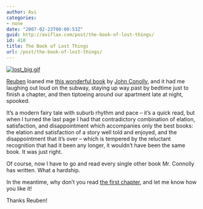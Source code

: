 ```yaml
---
author: Avi
categories:
- none
date: "2007-02-23T00:00:53Z"
guid: http://aviflax.com/post/the-book-of-lost-things/
id: 410
title: The Book of Lost Things
url: /post/the-book-of-lost-things/
---
```

[<img id="image409" src="http://aviflax.com/wp-content/uploads/2007/02/lost_big.gif" alt="lost_big.gif" />](http://www.thebookoflostthings.com/)
  
[Reuben](http://flickr.com/photos/avi4now/tags/reuben) loaned me [this wonderful book](http://www.thebookoflostthings.com/) by [John Conolly](http://www.johnconnollybooks.com/), and it had me laughing out loud on the subway, staying up way past by bedtime just to finish a chapter, and then tiptoeing around our apartment late at night, spooked. 

It&#8217;s a modern fairy tale with suburb rhythm and pace &#8211; it&#8217;s a quick read, but when I turned the last page I had that contradictory combination of elation, satisfaction, and disappointment which accompanies only the best books: the elation and satisfaction of a story well told and enjoyed, and the disappointment that it&#8217;s over &#8211; which is tempered by the reluctant recognition that had it been any longer, it wouldn&#8217;t have been the same book. It was just right.

Of course, now I have to go and read every single other book Mr. Connolly has written. What a hardship.

In the meantime, why don&#8217;t you read [the first chapter](http://www.johnconnollybooks.com/novels_lost_chap.html), and let me know how you like it!

Thanks Reuben!